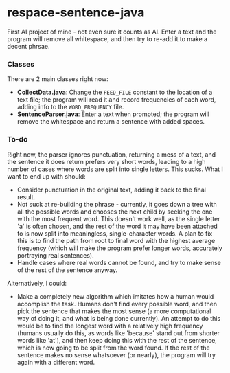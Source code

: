 # respace-sentence-java
First AI project of mine - not even sure it counts as AI. Enter a text and the program will remove all whitespace, and then try to re-add it to make a decent phrsae. 

### Classes
There are 2 main classes right now:
- **CollectData.java**: Change the ```FEED_FILE``` constant to the location of a text file; the program will read it and record frequencies of each word, adding info to the ```WORD_FREQUENCY``` file. 
- **SentenceParser.java**: Enter a text when prompted; the program will remove the whitespace and return a sentence with added spaces.

### To-do

Right now, the parser ignores punctuation, returning a mess of a text, and the sentence it does return prefers very short words, leading to a high number of cases where words are split into single letters. This sucks. What I want to end up with should:
- Consider punctuation in the original text, adding it back to the final result.
- Not suck at re-building the phrase - currently, it goes down a tree with all the possible words and chooses the next child by seeking the one with the most frequent word. This doesn't work well, as the single letter 'a' is often chosen, and the rest of the word it may have been attached to is now split into meaningless, single-character words. A plan to fix this is to find the path from root to final word with the highest average frequency (which will make the program prefer longer words, accurately portraying real sentences).
- Handle cases where real words cannot be found, and try to make sense of the rest of the sentence anyway.

Alternatively, I could: 
- Make a completely new algorithm which imitates how a human would accomplish the task. Humans don't find every possible word, and then pick the sentence that makes the most sense (a more computational way of doing it, and what is being done currently). An attempt to do this would be to find the longest word with a relatively high frequency (humans usually do this, as words like 'because' stand out from shorter words like 'at'), and then keep doing this with the rest of the sentence, which is now going to be split from the word found. If the rest of the sentence makes no sense whatsoever (or nearly), the program will try again with a different word.
